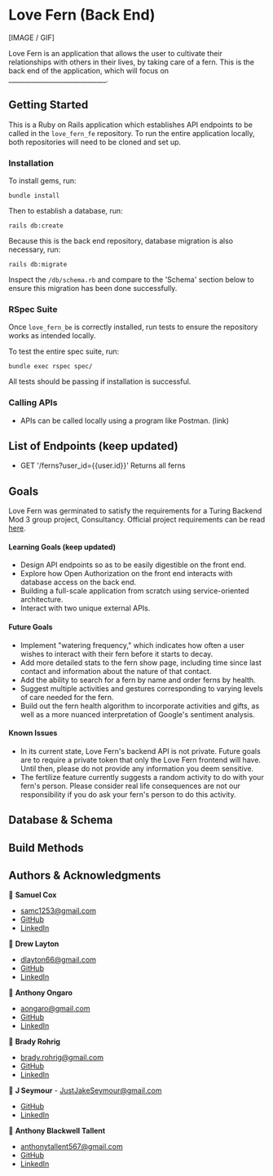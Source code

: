 # Love Fern (Back End)

[IMAGE / GIF]

Love Fern is an application that allows the user to cultivate their relationships with others in their lives, by taking care of a fern. This is the back end of the application, which will focus on ______________________________.

## Getting Started

This is a Ruby on Rails application which establishes API endpoints to be called in the `love_fern_fe` repository. To run the entire application locally, both repositories will need to be cloned and set up.

### Installation

To install gems, run:
```
bundle install
```
Then to establish a database, run:
```
rails db:create
```
Because this is the back end repository, database migration is also necessary, run:
```
rails db:migrate
```
Inspect the `/db/schema.rb` and compare to the 'Schema' section below to ensure this migration has been done successfully.

### RSpec Suite

Once `love_fern_be` is correctly installed, run tests to ensure the repository works as intended locally.

To test the entire spec suite, run:
```
bundle exec rspec spec/
```
All tests should be passing if installation is successful.

### Calling APIs

- APIs can be called locally using a program like Postman. (link)

## List of Endpoints (keep updated)

- GET '/ferns?user_id={{user.id}}' Returns all ferns
## Goals

Love Fern was germinated to satisfy the requirements for a Turing Backend Mod 3 group project, Consultancy. Official project requirements can be read [here](https://backend.turing.edu/module3/projects/consultancy/).
#### Learning Goals (keep updated)
- Design API endpoints so as to be easily digestible on the front end.
- Explore how Open Authorization on the front end interacts with database access on the back end.
- Building a full-scale application from scratch using service-oriented architecture.
- Interact with two unique external APIs.
#### Future Goals

- Implement "watering frequency," which indicates how often a user wishes to interact with their fern before it starts to decay.
- Add more detailed stats to the fern show page, including time since last contact and information about the nature of that contact.
- Add the ability to search for a fern by name and order ferns by health.
- Suggest multiple activities and gestures corresponding to varying levels of care needed for the fern.
- Build out the fern health algorithm to incorporate activities and gifts, as well as a more nuanced interpretation of Google's sentiment analysis.
#### Known Issues

- In its current state, Love Fern's backend API is not private. Future goals are to require a private token that only the Love Fern frontend will have. Until then, please do not provide any information you deem sensitive.
- The fertilize feature currently suggests a random activity to do with your fern's person. Please consider real life consequences are not our responsibility if you do ask your fern's person to do this activity.

## Database & Schema

## Build Methods

## Authors & Acknowledgments

:bust_in_silhouette: **Samuel Cox** 
- samc1253@gmail.com
- [GitHub](https://github.com/sambcox)
- [LinkedIn](https://www.linkedin.com/in/samuel-bingham-cox/)

:bust_in_silhouette: **Drew Layton** 
- dlayton66@gmail.com
- [GitHub](https://github.com/dlayton66)
- [LinkedIn](https://www.linkedin.com/in/drew-layton-6009a4153/)

:bust_in_silhouette: **Anthony Ongaro** 
- aongaro@gmail.com
- [GitHub](https://github.com/ajongaro)
- [LinkedIn](https://www.linkedin.com/in/ajongaro/)

:bust_in_silhouette: **Brady Rohrig** 
- brady.rohrig@gmail.com
- [GitHub](https://github.com/BRohrig)
- [LinkedIn](https://www.linkedin.com/in/brady-rohrig-5305a923/)

:bust_in_silhouette: **J Seymour** - JustJakeSeymour@gmail.com
- [GitHub](https://github.com/JustJakeSeymour)
- [LinkedIn](https://www.linkedin.com/in/j-seymour/)

:bust_in_silhouette: **Anthony Blackwell Tallent** 
- anthonytallent567@gmail.com
- [GitHub](https://github.com/anthonytallent)
- [LinkedIn](https://www.linkedin.com/in/anthony-blackwell-tallent-b36916255/)
